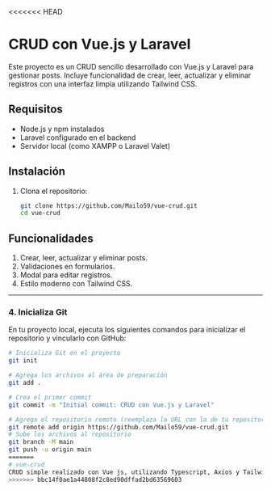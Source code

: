 <<<<<<< HEAD
# CRUD con Vue.js y Laravel

Este proyecto es un CRUD sencillo desarrollado con Vue.js y Laravel para gestionar posts. Incluye funcionalidad de crear, leer, actualizar y eliminar registros con una interfaz limpia utilizando Tailwind CSS.

## Requisitos

- Node.js y npm instalados
- Laravel configurado en el backend
- Servidor local (como XAMPP o Laravel Valet)

## Instalación

1. Clona el repositorio:
   ```bash
   git clone https://github.com/Mailo59/vue-crud.git
   cd vue-crud

## Funcionalidades
1. Crear, leer, actualizar y eliminar posts.
2. Validaciones en formularios.
3. Modal para editar registros.
4. Estilo moderno con Tailwind CSS.



---

### **4. Inicializa Git**
En tu proyecto local, ejecuta los siguientes comandos para inicializar el repositorio y vincularlo con GitHub:

```bash
# Inicializa Git en el proyecto
git init

# Agrega los archivos al área de preparación
git add .

# Crea el primer commit
git commit -m "Initial commit: CRUD con Vue.js y Laravel"

# Agrega el repositorio remoto (reemplaza la URL con la de tu repositorio)
git remote add origin https://github.com/Mailo59/vue-crud.git
# Sube los archivos al repositorio
git branch -M main
git push -u origin main
=======
# vue-crud
CRUD simple realizado con Vue js, utilizando Typescript, Axios y Tailwind css
>>>>>>> bbc14f0ae1a44808f2c8ed90dffad2bd63569603
